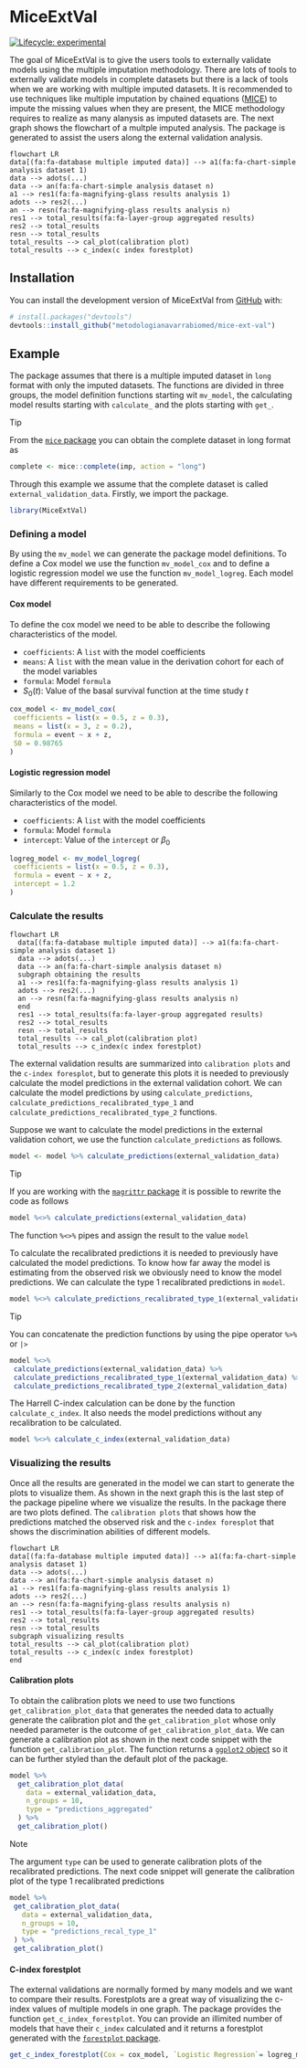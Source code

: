 
# MiceExtVal

<!-- badges: start -->
[![Lifecycle: experimental](https://img.shields.io/badge/lifecycle-experimental-orange.svg)](https://lifecycle.r-lib.org/articles/stages.html#experimental)
<!-- badges: end -->

The goal of MiceExtVal is to give the users tools to externally validate models using the multiple imputation methodology. There are lots of tools to externally validate models in complete datasets but there is a lack of tools when we are working with multiple imputed datasets. It is recommended to use techniques like multiple imputation by chained equations ([MICE](https://stefvanbuuren.name/fimd/)) to impute the missing values when they are present, the MICE methodology requires to realize as many alanysis as imputed datasets are. The next graph shows the flowchart of a multple imputed analysis. The package is generated to assist the users along the external validation analysis.

```mermaid
flowchart LR
data[(fa:fa-database multiple imputed data)] --> a1(fa:fa-chart-simple analysis dataset 1)
data --> adots(...)
data --> an(fa:fa-chart-simple analysis dataset n)
a1 --> res1(fa:fa-magnifying-glass results analysis 1)
adots --> res2(...)
an --> resn(fa:fa-magnifying-glass results analysis n)
res1 --> total_results(fa:fa-layer-group aggregated results)
res2 --> total_results
resn --> total_results
total_results --> cal_plot(calibration plot)
total_results --> c_index(c index forestplot)
```

## Installation

You can install the development version of MiceExtVal from [GitHub](https://github.com/) with:

``` r
# install.packages("devtools")
devtools::install_github("metodologianavarrabiomed/mice-ext-val")
```

## Example

The package assumes that there is a multiple imputed dataset in `long` format with only the imputed datasets. The functions are divided in three groups, the model definition functions starting wit `mv_model`, the calculating model results starting with `calculate_` and the plots starting with `get_`.

> [!TIP]
>
> From the [`mice` package](https://cran.r-project.org/web/packages/mice/index.html) you can obtain the complete dataset in long format as
>
> ```r
> complete <- mice::complete(imp, action = "long")
> ```

Through this example we assume that the complete dataset is called `external_validation_data`. Firstly, we import the package.

``` r
library(MiceExtVal)
```

### Defining a model

By using the `mv_model` we can generate the package model definitions. To define a Cox model we use the function `mv_model_cox` and to define a logistic regression model we use the function `mv_model_logreg`. Each model have different requirements to be generated.

#### Cox model

To define the cox model we need to be able to describe the following characteristics of the model.

* `coefficients`: A `list` with the model coefficients
* `means`: A `list` with the mean value in the derivation cohort for each of the model variables
* `formula`: Model `formula`
* $S_0(t)$: Value of the basal survival function at the time study $t$

```r
cox_model <- mv_model_cox(
 coefficients = list(x = 0.5, z = 0.3),
 means = list(x = 3, z = 0.2),
 formula = event ~ x + z,
 S0 = 0.98765
)
```

#### Logistic regression model

Similarly to the Cox model we need to be able to describe the following characteristics of the model.

* `coefficients`: A `list` with the model coefficients
* `formula`: Model `formula`
* `intercept`: Value of the `intercept` or $\beta_0$

```r
logreg_model <- mv_model_logreg(
 coefficients = list(x = 0.5, z = 0.3),
 formula = event ~ x + z,
 intercept = 1.2
)
```

### Calculate the results

```mermaid
flowchart LR
  data[(fa:fa-database multiple imputed data)] --> a1(fa:fa-chart-simple analysis dataset 1)
  data --> adots(...)
  data --> an(fa:fa-chart-simple analysis dataset n)
  subgraph obtaining the results 
  a1 --> res1(fa:fa-magnifying-glass results analysis 1)
  adots --> res2(...)
  an --> resn(fa:fa-magnifying-glass results analysis n)
  end
  res1 --> total_results(fa:fa-layer-group aggregated results)
  res2 --> total_results
  resn --> total_results
  total_results --> cal_plot(calibration plot)
  total_results --> c_index(c index forestplot)
```

The external validation results are summarized into `calibration plots` and the `c-index foresplot`, but to generate this plots it is needed to previously calculate the model predictions in the external validation cohort. We can calculate the model predictions by using `calculate_predictions`, `calculate_predictions_recalibrated_type_1` and `calculate_predictions_recalibrated_type_2` functions.

Suppose we want to calculate the model predictions in the external validation cohort, we use the function `calculate_predictions` as follows.

```r
model <- model %>% calculate_predictions(external_validation_data)
```

> [!TIP]
> If you are working with the [`magrittr` package](https://cran.r-project.org/web/packages/magrittr/index.html) it is possible to rewrite the code as follows
>
> ```r
> model %<>% calculate_predictions(external_validation_data)
>```
>
> The function `%<>%` pipes and assign the result to the value `model`

To calculate the recalibrated predictions it is needed to previously have calculated the model predictions. To know how far away the model is estimating from the observed risk we obviously need to know the model predictions. We can calculate the type 1 recalibrated predictions in `model`.

```r
model %<>% calculate_predictions_recalibrated_type_1(external_validation_data)
```

> [!TIP]
> You can concatenate the prediction functions by using the pipe operator `%>%` or `|>`
>
> ```r
>model %<>%
>  calculate_predictions(external_validation_data) %>%
>  calculate_predictions_recalibrated_type_1(external_validation_data) %>%
>  calculate_predictions_recalibrated_type_2(external_validation_data) 
> ```

The Harrell C-index calculation can be done by the function `calculate_c_index`. It also needs the model predictions without any recalibration to be calculated.

```r
model %<>% calculate_c_index(external_validation_data)
```

### Visualizing the results

Once all the results are generated in the model we can start to generate the plots to visualize them. As shown in the next graph this is the last step of the package pipeline where we visualize the results. In the package there are two plots defined. The `calibration plots` that shows how the predictions matched the observed risk and the `c-index foresplot` that shows the discrimination abilities of different models.

```mermaid
flowchart LR
data[(fa:fa-database multiple imputed data)] --> a1(fa:fa-chart-simple analysis dataset 1)
data --> adots(...)
data --> an(fa:fa-chart-simple analysis dataset n)
a1 --> res1(fa:fa-magnifying-glass results analysis 1)
adots --> res2(...)
an --> resn(fa:fa-magnifying-glass results analysis n)
res1 --> total_results(fa:fa-layer-group aggregated results)
res2 --> total_results
resn --> total_results
subgraph visualizing results 
total_results --> cal_plot(calibration plot)
total_results --> c_index(c index forestplot)
end
```

#### Calibration plots

To obtain the calibration plots we need to use two functions `get_calibration_plot_data` that generates the needed data to actually generate the calibration plot and the `get_calibration_plot` whose only needed parameter is the outcome of `get_calibration_plot_data`. We can generate a calibration plot as shown in the next code snippet with the function `get_calibration_plot`. The function returns a [`ggplot2` object](https://cran.r-project.org/web/packages/ggplot2/index.html) so it can be further styled than the default plot of the package.

```r
model %>%
  get_calibration_plot_data(
    data = external_validation_data, 
    n_groups = 10, 
    type = "predictions_aggregated"
  ) %>%
  get_calibration_plot()
```

> [!NOTE]
> The argument `type` can be used to generate calibration plots of the recalibrated predictions. The next code snippet will generate the calibration plot of the type 1 recalibrated predictions
>
> ```r
> model %>%
>  get_calibration_plot_data(
>    data = external_validation_data, 
>    n_groups = 10, 
>    type = "predictions_recal_type_1"
>  ) %>%
>  get_calibration_plot()
> ```

#### C-index forestplot

The external validations are normally formed by many models and we want to compare their results. Forestplots are a great way of visualizing the c-index values of multiple models in one graph. The package provides the function `get_c_index_forestplot`. You can provide an illimited number of models that have their `c_index` calculated and it returns a forestplot generated with the [`forestplot` package](https://cran.r-project.org/web/packages/forestplot/index.html).

```r
get_c_index_forestplot(Cox = cox_model, `Logistic Regression`= logreg_model)
```

